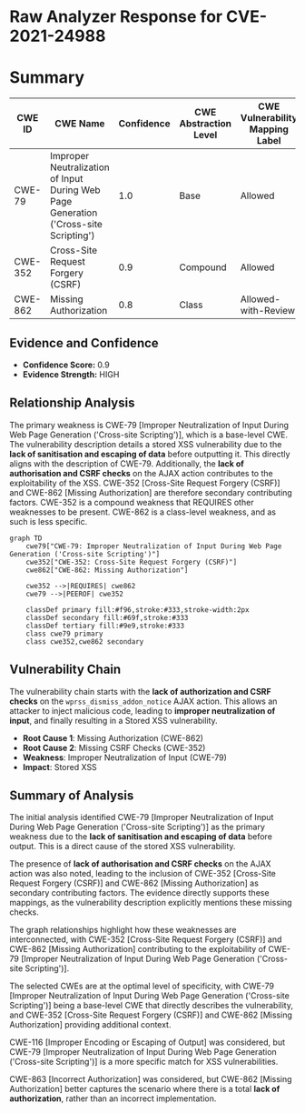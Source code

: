 # Raw Analyzer Response for CVE-2021-24988

# Summary
| CWE ID | CWE Name | Confidence | CWE Abstraction Level | CWE Vulnerability Mapping Label | CWE-Vulnerability Mapping Notes |
|---|---|---|---|---|---|
| CWE-79 | Improper Neutralization of Input During Web Page Generation ('Cross-site Scripting') | 1.0 | Base | Allowed | Primary CWE |
| CWE-352 | Cross-Site Request Forgery (CSRF) | 0.9 | Compound | Allowed | Secondary CWE |
| CWE-862 | Missing Authorization | 0.8 | Class | Allowed-with-Review | Secondary CWE |

## Evidence and Confidence

*   **Confidence Score:** 0.9
*   **Evidence Strength:** HIGH

## Relationship Analysis
The primary weakness is CWE-79 [Improper Neutralization of Input During Web Page Generation ('Cross-site Scripting')], which is a base-level CWE. The vulnerability description details a stored XSS vulnerability due to the **lack of sanitisation and escaping of data** before outputting it. This directly aligns with the description of CWE-79. Additionally, the **lack of authorisation and CSRF checks** on the AJAX action contributes to the exploitability of the XSS. CWE-352 [Cross-Site Request Forgery (CSRF)] and CWE-862 [Missing Authorization] are therefore secondary contributing factors. CWE-352 is a compound weakness that REQUIRES other weaknesses to be present. CWE-862 is a class-level weakness, and as such is less specific.

```mermaid
graph TD
    cwe79["CWE-79: Improper Neutralization of Input During Web Page Generation ('Cross-site Scripting')"]
    cwe352["CWE-352: Cross-Site Request Forgery (CSRF)"]
    cwe862["CWE-862: Missing Authorization"]

    cwe352 -->|REQUIRES| cwe862
    cwe79 -->|PEEROF| cwe352

    classDef primary fill:#f96,stroke:#333,stroke-width:2px
    classDef secondary fill:#69f,stroke:#333
    classDef tertiary fill:#9e9,stroke:#333
    class cwe79 primary
    class cwe352,cwe862 secondary
```

## Vulnerability Chain
The vulnerability chain starts with the **lack of authorization and CSRF checks** on the `wprss_dismiss_addon_notice` AJAX action. This allows an attacker to inject malicious code, leading to **improper neutralization of input**, and finally resulting in a Stored XSS vulnerability.
  - **Root Cause 1**: Missing Authorization (CWE-862)
  - **Root Cause 2**: Missing CSRF Checks (CWE-352)
  - **Weakness**: Improper Neutralization of Input (CWE-79)
  - **Impact**: Stored XSS

## Summary of Analysis
The initial analysis identified CWE-79 [Improper Neutralization of Input During Web Page Generation ('Cross-site Scripting')] as the primary weakness due to the **lack of sanitisation and escaping of data** before output. This is a direct cause of the stored XSS vulnerability.

The presence of **lack of authorisation and CSRF checks** on the AJAX action was also noted, leading to the inclusion of CWE-352 [Cross-Site Request Forgery (CSRF)] and CWE-862 [Missing Authorization] as secondary contributing factors. The evidence directly supports these mappings, as the vulnerability description explicitly mentions these missing checks.

The graph relationships highlight how these weaknesses are interconnected, with CWE-352 [Cross-Site Request Forgery (CSRF)] and CWE-862 [Missing Authorization] contributing to the exploitability of CWE-79 [Improper Neutralization of Input During Web Page Generation ('Cross-site Scripting')].

The selected CWEs are at the optimal level of specificity, with CWE-79 [Improper Neutralization of Input During Web Page Generation ('Cross-site Scripting')] being a base-level CWE that directly describes the vulnerability, and CWE-352 [Cross-Site Request Forgery (CSRF)] and CWE-862 [Missing Authorization] providing additional context.

CWE-116 [Improper Encoding or Escaping of Output] was considered, but CWE-79 [Improper Neutralization of Input During Web Page Generation ('Cross-site Scripting')] is a more specific match for XSS vulnerabilities.

CWE-863 [Incorrect Authorization] was considered, but CWE-862 [Missing Authorization] better captures the scenario where there is a total **lack of authorization**, rather than an incorrect implementation.